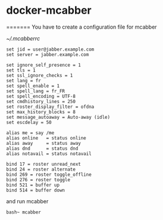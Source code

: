 # docker-mcabber

=======
You have to create a configuration file for mcabber

*~/.mcabberrc*

```
set jid = user@jabber.example.com
set server = jabber.example.com

set ignore_self_presence = 1
set tls = 1
set ssl_ignore_checks = 1
set lang = fr
set spell_enable = 1
set spell_lang = fr_FR
set spell_encoding = UTF-8
set cmdhistory_lines = 250
set roster_display_filter = ofdna
set max_history_blocks = 8
set message_autoaway = Auto-away (idle)
set escdelay = 50

alias me = say /me
alias online   = status online
alias away     = status away
alias dnd      = status dnd
alias notavail = status notavail

bind 17 = roster unread_next
bind 24 = roster alternate
bind 269 = roster toggle_offline
bind 276 = roster toggle
bind 521 = buffer up
bind 514 = buffer down

```

and run mcabber

```
bash~ mcabber
```
